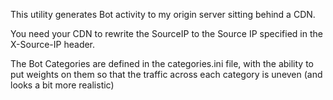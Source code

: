This utility generates Bot activity to my origin server sitting behind a CDN.

You need your CDN to rewrite the SourceIP to the Source IP specified in the X-Source-IP header.


The Bot Categories are defined in the categories.ini file, with the ability to put weights on them so that the traffic across each category is uneven (and looks a bit more realistic)
